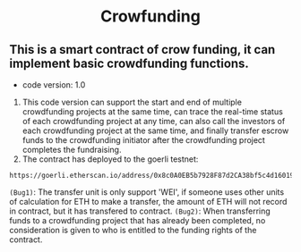 <h1 align="center">Crowfunding</h1>

## This is a smart contract of crow funding, it can implement basic crowdfunding functions.

*  code version: 1.0
1. This code version can support the start and end of multiple crowdfunding projects at the same time, can trace the real-time status of each crowdfunding project at any time, can also call the investors of each crowdfunding project at the same time, and finally transfer escrow funds to the crowdfunding initiator after the crowdfunding project completes the fundraising.
2. The contract has deployed to the goerli testnet: 
```
https://goerli.etherscan.io/address/0x8c0A0EB5b7928F87d2CA38bf5c4d16019f1bf563#code
```

`(Bug1)`: The transfer unit is only support 'WEI', if someone uses other units of calculation for ETH to make a transfer, the amount of ETH will not record in contract, but it has transfered to contract.
`(Bug2)`: When transferring funds to a crowdfunding project that has already been completed, no consideration is given to who is entitled to the funding rights of the contract.